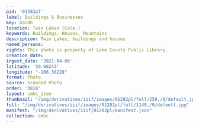 ```yaml
---
pid: '01282pl'
label: Buildings & Businesses
key: bandb
location: Twin Lakes (Colo.)
keywords: Buildings, Houses, Mountains
description: Twin Lakes, buildings and houses
named_persons: 
rights: This photo is property of Lake County Public Library.
creation_date: 
ingest_date: '2021-04-06'
latitude: '39.08243'
longitude: "-106.38228"
format: Photo
source: Scanned Photo
order: '3818'
layout: cmhc_item
thumbnail: "/img/derivatives/iiif/images/01282pl/full/250,/0/default.jpg"
full: "/img/derivatives/iiif/images/01282pl/full/1140,/0/default.jpg"
manifest: "/img/derivatives/iiif/01282pl/manifest.json"
collection: cmhc
---
```

